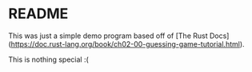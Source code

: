 # README

This was just a simple demo program based off of [The Rust Docs] (https://doc.rust-lang.org/book/ch02-00-guessing-game-tutorial.html).

This is nothing special :(